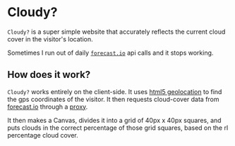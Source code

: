 Cloudy?
=======

`Cloudy?` is a super simple website that accurately reflects the current cloud cover in the visitor's location.

Sometimes I run out of daily [`forecast.io`](http://forecast.io) api calls and it stops working.

## How does it work?

`Cloudy?` works entirely on the client-side. It uses [html5 geolocation](http://diveintohtml5.info/geolocation.html) to find the gps coordinates of the visitor. It then requests cloud-cover data from [forecast.io](http://forecast.io) through a [proxy](http://b.ss.cx). 

It then makes a Canvas, divides it into a grid of 40px x 40px squares, and puts clouds in the correct percentage of those grid squares, based on the rl percentage cloud cover.